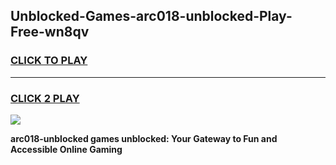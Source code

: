 
## Unblocked-Games-arc018-unblocked-Play-Free-wn8qv
<h3>
<a href="https://premium76.site?title=arc018-unblocked&ref=18A1">CLICK TO PLAY</a></h3>
<hr>

<h3>
<a href="https://premium76.site?title=arc018-unblocked&ref=18A1">CLICK 2 PLAY</a>
  
</h3>

<a href="https://premium76.site?title=arc018-unblocked&ref=18A1"><img src="https://clearcache.store/games.png"></a>


**arc018-unblocked games unblocked: Your Gateway to Fun and Accessible Online Gaming**
